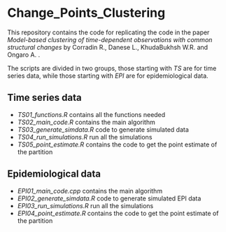 # Change_Points_Clustering
This repository contains the code for replicating the code in the paper *Model-based clustering of time-dependent observations with common structural changes* by Corradin R., Danese L., KhudaBukhsh W.R. and Ongaro A. . 

The scripts are divided in two groups, those starting with *TS* are for time series data, while those starting with *EPI* are for epidemiological data. 

## Time series data 

- *TS01_functions.R* contains all the functions needed
- *TS02_main_code.R* contains the main algorithm
- *TS03_generate_simdata.R* code to generate simulated data
- *TS04_run_simulations.R* run all the simulations
- *TS05_point_estimate.R* contains the code to get the point estimate of the partition 

## Epidemiological data

- *EPI01_main_code.cpp* contains the main algorithm
- *EPI02_generate_simdata.R* code to generate simulated EPI data
- *EPI03_run_simulations.R* run all the simulations
- *EPI04_point_estimate.R* contains the code to get the point estimate of the partition 
